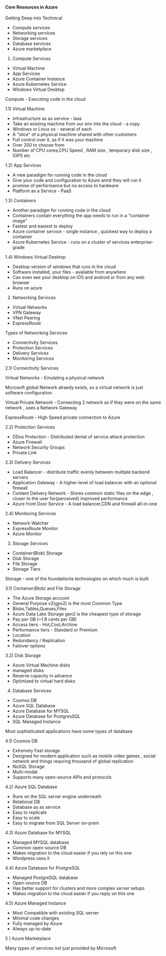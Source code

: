 #### Core Resources in Azure

Getting Deep into Technical

- Compute services
- Networking services
- Storage services
- Database services
- Azure marketplace
  
1) Compute Services
   
- Virtual Machine
- App Services
- Azure Container Instance 
- Azure Kubernetes Service
- Windows Virtual Desktop
  
Compute - Executing code in the cloud

1.1) Virtual Machine

- Infrastructure as as service - Iaas
- Take an existing machine from our env into the cloud - a copy
- Windows or Linux os - several of each
- A "slice" of a physical machine shared with other customers
- Full control over it, as if it was your machine
- Over 200 to choose from
- Number of CPU cores,CPU Speed , RAM size , temporary disk size , IOPS etc

1.2) App Services

- A new paradigm for running code in the cloud
- Give your code and configuration to Azure annd they will run it
- promise of performance but no access to hardware
- Platform as a Service - PaaS
  
1.3) Containers

- Another paradigm for running code in the cloud
- Containers contain everything the app needs to run in a "container image"
- Fastest and easiest to deploy
- Azure container service - single instance , quickest way to deploy a container
- Azure Kubernetes Service - runs on a cluster of services enterprise-grade

1.4) Windows Virtual Desktop

- Desktop version of windows that runs in the cloud
- Software installed, your files - avaliable from anywhere
- Can even see your desktop on iOS and android or from any web browser
- Runs on azure
  

2) Networking Services
   
- Virtual Networks
- VPN Gateway
- VNet Peering
- ExpressRoute
  

Types of  Networking Services

- Connectivity Services
- Protection Services
- Delivery Services
- Monitoring Services
  
2.1) Connectivity Services

Virtual Networks - Emulating a physical network

Microsoft global Network alraedy exists, so a virtual network is just software configuration

Virtual Private Network - Connecting 2 network as if they were on the same network , uses a Network Gateway

ExpressRoute -  High Speed private connection to Azure

2.2) Protection Services

- DDos Protection - Distributed denial of service attack protection
- Azure Firewall
- Network Security Groups
- Private Link

2.3) Delivery Services

- Load Balancer - distribute traffic evenly between multiple backend servers
- Application Gateway - A higher-level of load balancer with an optional firewall
- Content Delivery Network - Stores common static files on the edge , closer to the user
  for(perceived) improved performance
- Azure front Door Service - A load balancer,CDN and firewall all-in-one


2.4) Monitoring Services

- Network Watcher
- ExpressRoute Monitor
- Azure Monitor
  

3) Storage Services

- Container(Blob) Storage
- Disk Storage
- File Storage
- Storage Tiers
  
Storage - one of the foundationla technologies on which much is built

3.1) Container(Blob) and File Storage

- The Azure Storage account
- General Purpose v2(gpv2) is the most Common Type
- Blobs,Tables,Queues,Files
- Azure Data Lake Storage gen2 is the cheapest type of storage
- Pay per GB (~1.8 cents per GB)
- Access tiers - Hot,Cool,Archive
- Performance tiers - Standard or Premium
- Location
- Redundancy / Replication
- Failover options
  
3.2) Disk Storage

- Azure Virtual Machine disks
- managed disks
- Reserve capacity in advance
- Optimized to virtual hard disks
  
4) Database Services

- Cosmos DB
- Azure SQL Database
- Azure Database for MYSQL
- Azure Database for PostgresSQL
- SQL Managed Instance
  
Most sophisticated applications have some types of database

4.1) Cosmos DB 

- Extremely Fast storage
- Designed for modern application such as mobile video games , social network and things requring thousand of global replication
- NoSQL Storage
- Multi-modal
- Supports many open-source APIs and protocols
  
4.2) Azure SQL Database

- Runs on the SQL server engine underneath
- Relational DB
- Database as as service
- Easy to replicate
- Easy to scale
- Easy to migrate from SQL Server on-prem

4.3) Azure Database for MYSQL

- Managed MYSQL database
- Common open-source DB
- Makes migration to the cloud easier if you rely on this one
- Wordpress uses it
  
4.4) Azure Database for PostgreSQL

- Managed PostgreSQL database
- Open-source DB
- Has better support for clusters and more complex server setups
- Makes migration to the cloud easier if you reply on this one
  
4.5) Azure Managed Instance

- Most Compatible with existing SQL server
- Minimal code changes
- Fully managed by Azure
- Always up-to-date
  


5 ) Azure Marketplace 

Many types of services not just provided by Microsoft




